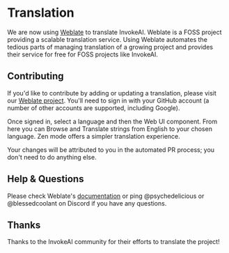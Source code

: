 # Translation

We are now using [Weblate](https://weblate.org) to translate InvokeAI. Weblate is a FOSS project providing a scalable translation service. Using Weblate automates the tedious parts of managing translation of a growing project and provides their service for free for FOSS projects like InvokeAI.

## Contributing

If you'd like to contribute by adding or updating a translation, please visit our [Weblate project](https://hosted.weblate.org/engage/invokeai/). You'll need to sign in with your GitHub account (a number of other accounts are supported, including Google).

Once signed in, select a language and then the Web UI component. From here you can Browse and Translate strings from English to your chosen language. Zen mode offers a simpler translation experience.

Your changes will be attributed to you in the automated PR process; you don't need to do anything else.

## Help & Questions

Please check Weblate's [documentation](https://docs.weblate.org/en/latest/index.html) or ping @psychedelicious or @blessedcoolant on Discord if you have any questions.

## Thanks

Thanks to the InvokeAI community for their efforts to translate the project!
